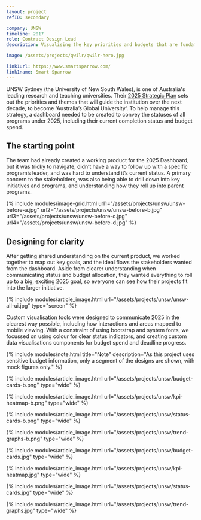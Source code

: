 ```yaml
---
layout: project
refID: secondary

company: UNSW
timeline: 2017
role: Contract Design Lead
description: Visualising the key priorities and budgets that are fundamental to the UNSW 2025 strategy

image: /assets/projects/qwilr/qwilr-hero.jpg

link1url: https://www.smartsparrow.com/
link1name: Smart Sparrow
---
```


UNSW Sydney (the University of New South Wales), is one of Australia's leading research and teaching universities. Their [2025 Strategic Plan](https://www.2025.unsw.edu.au/) sets out the priorities and themes that will guide the institution over the next decade, to become 'Australia’s Global University'. To help manage this strategy, a dashboard needed to be created to convey the statuses of all programs under 2025, including their current completion status and budget spend.

## The starting point

The team had already created a working product for the 2025 Dashboard, but it was tricky to navigate, didn’t have a way to follow up with a specific program’s leader, and was hard to understand it’s current status. A primary concern to the stakeholders, was also being able to drill down into key initiatives and programs, and understanding how they roll up into parent programs.

{% include modules/image-grid.html url1="/assets/projects/unsw/unsw-before-a.jpg" url2="/assets/projects/unsw/unsw-before-b.jpg" url3="/assets/projects/unsw/unsw-before-c.jpg" url4="/assets/projects/unsw/unsw-before-d.jpg" %}

## Designing for clarity

After getting shared understanding on the current product, we worked together to map out key goals, and the ideal flows the stakeholders wanted from the dashboard. Aside from clearer understanding when communicating status and budget allocation, they wanted everything to roll up to a big, exciting 2025 goal, so everyone can see how their projects fit into the larger initiative.

{% include modules/article_image.html url="/assets/projects/unsw/unsw-all-ui.jpg" type="screen" %}

Custom visualisation tools were designed to communicate 2025 in the clearest way possible, including how interactions and areas mapped to mobile viewing. With a constraint of using bootstrap and system fonts, we focussed on using colour for clear status indicators, and creating custom data visualisations components for budget spend and deadline progress.

{% include modules/note.html title="Note" description="As this project uses sensitive budget information, only a segment of the designs are shown, with mock figures only." %}

{% include modules/article_image.html url="/assets/projects/unsw/budget-cards-b.png" type="wide" %}

{% include modules/article_image.html url="/assets/projects/unsw/kpi-heatmap-b.png" type="wide" %}

{% include modules/article_image.html url="/assets/projects/unsw/status-cards-b.png" type="wide" %}

{% include modules/article_image.html url="/assets/projects/unsw/trend-graphs-b.png" type="wide" %}

{% include modules/article_image.html url="/assets/projects/unsw/budget-cards.jpg" type="wide" %}

{% include modules/article_image.html url="/assets/projects/unsw/kpi-heatmap.jpg" type="wide" %}

{% include modules/article_image.html url="/assets/projects/unsw/status-cards.jpg" type="wide" %}

{% include modules/article_image.html url="/assets/projects/unsw/trend-graphs.jpg" type="wide" %}
